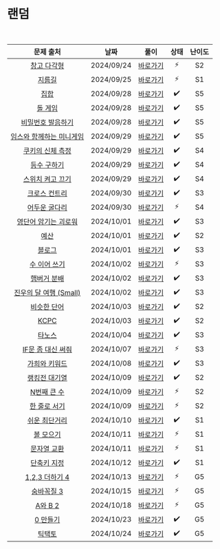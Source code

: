 # 랜덤

<br>

|                             문제 출처                             |    날짜    |           풀이           | 상태 | 난이도 |
| :---------------------------------------------------------------: | :--------: | :----------------------: | :--: | :----: |
|        [창고 다각형](https://www.acmicpc.net/problem/2304)        | 2024/09/24 |  [바로가기](./2304.py)   |  ⚡  |   S2   |
|          [지름길](https://www.acmicpc.net/problem/1446)           | 2024/09/25 |  [바로가기](./1446.py)   |  ⚡  |   S1   |
|           [집합](https://www.acmicpc.net/problem/11723)           | 2024/09/28 |  [바로가기](./11723.py)  |  ✔️  |   S5   |
|          [돌 게임](https://www.acmicpc.net/problem/9655)          | 2024/09/28 |  [바로가기](./9655.py)   |  ✔️  |   S5   |
|     [비밀번호 발음하기](https://www.acmicpc.net/problem/4659)     | 2024/09/28 |  [바로가기](./4659.py)   |  ✔️  |   S5   |
| [임스와 함께하는 미니게임](https://www.acmicpc.net/problem/25757) | 2024/09/29 |  [바로가기](./25757.py)  |  ✔️  |   S5   |
|     [쿠키의 신체 측정](https://www.acmicpc.net/problem/20125)     | 2024/09/29 |  [바로가기](./20125.py)  |  ✔️  |   S4   |
|        [등수 구하기](https://www.acmicpc.net/problem/1205)        | 2024/09/29 |  [바로가기](./1205.py)   |  ✔️  |   S4   |
|     [스위치 켜고 끄기](https://www.acmicpc.net/problem/1244)      | 2024/09/29 |  [바로가기](./1244.py)   |  ✔️  |   S4   |
|       [크로스 컨트리](https://www.acmicpc.net/problem/9017)       | 2024/09/30 |  [바로가기](./9017.py)   |  ✔️  |   S3   |
|      [어두운 굴다리](https://www.acmicpc.net/problem/17266)       | 2024/09/30 |  [바로가기](./17266.py)  |  ⚡  |   S4   |
|   [영단어 암기는 괴로워](https://www.acmicpc.net/problem/20920)   | 2024/10/01 |  [바로가기](./20920.py)  |  ✔️  |   S3   |
|           [예산](https://www.acmicpc.net/problem/2512)            | 2024/10/01 |  [바로가기](./2512.py)   |  ✔️  |   S2   |
|          [블로그](https://www.acmicpc.net/problem/21921)          | 2024/10/01 | [바로가기](./21921ㅈ.py) |  ✔️  |   S3   |
|       [수 이어 쓰기](https://www.acmicpc.net/problem/1515)        | 2024/10/02 |  [바로가기](./1515.py)   |  ⚡  |   S3   |
|       [햄버거 분배](https://www.acmicpc.net/problem/19941)        | 2024/10/02 |  [바로가기](./19941.py)  |  ✔️  |   S3   |
|  [진우의 달 여행 (Small)](https://www.acmicpc.net/problem/17484)  | 2024/10/02 |  [바로가기](./17484.py)  |  ✔️  |   S3   |
|        [비슷한 단어](https://www.acmicpc.net/problem/2607)        | 2024/10/03 |  [바로가기](./2607.py)   |  ✔️  |   S2   |
|           [KCPC](https://www.acmicpc.net/problem/3758)            | 2024/10/03 |  [바로가기](./3758.py)   |  ✔️  |   S2   |
|          [타노스](https://www.acmicpc.net/problem/20310)          | 2024/10/04 |  [바로가기](./20310.py)  |  ✔️  |   S3   |
|    [IF문 좀 대신 써줘](https://www.acmicpc.net/problem/19637)     | 2024/10/07 |  [바로가기](./19637.py)  |  ⚡  |   S3   |
|      [가희와 키워드](https://www.acmicpc.net/problem/22233)       | 2024/10/08 |  [바로가기](./22233.py)  |  ✔️  |   S3   |
|      [랭킹전 대기열](https://www.acmicpc.net/problem/20006)       | 2024/10/09 |  [바로가기](./20006.py)  |  ✔️  |   S2   |
|        [N번째 큰 수](https://www.acmicpc.net/problem/2075)        | 2024/10/09 |  [바로가기](./2075.py)   |  ⚡  |   S2   |
|       [한 줄로 서기](https://www.acmicpc.net/problem/1138)        | 2024/10/09 |  [바로가기](./1138.py)   |  ⚡  |   S2   |
|      [쉬운 최단거리](https://www.acmicpc.net/problem/14940)       | 2024/10/10 |  [바로가기](./14940.py)  |  ✔️  |   S1   |
|        [볼 모으기](https://www.acmicpc.net/problem/17615)         | 2024/10/11 |  [바로가기](./17615.py)  |  ⚡  |   S1   |
|        [문자열 교환](https://www.acmicpc.net/problem/1522)        | 2024/10/11 |  [바로가기](./1522.py)   |  ⚡  |   S1   |
|        [단축키 지정](https://www.acmicpc.net/problem/1283)        | 2024/10/12 |  [바로가기](./1283.py)   |  ✔️  |   S1   |
|      [1,2,3 더하기 4](https://www.acmicpc.net/problem/15989)      | 2024/10/13 |  [바로가기](./15989.py)  |  ⚡  |   G5   |
|        [숨바꼭질 3](https://www.acmicpc.net/problem/13549)        | 2024/10/15 |  [바로가기](./13549.py)  |  ⚡  |   G5   |
|         [A와 B 2](https://www.acmicpc.net/problem/12919)          | 2024/10/18 |  [바로가기](./12919.py)  |  ⚡  |   G5   |
|         [0 만들기](https://www.acmicpc.net/problem/7490)          | 2024/10/23 |  [바로가기](./7490.js)   |  ✔️  |   G5   |
|          [틱택토](https://www.acmicpc.net/problem/7682)           | 2024/10/24 |  [바로가기](./7682.js)   |  ✔️  |   G5   |
